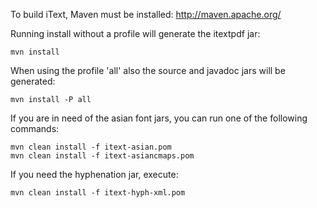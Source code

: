 To build iText, Maven must be installed: http://maven.apache.org/

Running install without a profile will generate the itextpdf jar:

```mvn install```

When using the profile 'all' also the source and javadoc jars will be generated:

```mvn install -P all```

If you are in need of the asian font jars, you can run one of the following commands:

```mvn clean install -f itext-asian.pom```    
```mvn clean install -f itext-asiancmaps.pom```

If you need the hyphenation jar, execute:

```mvn clean install -f itext-hyph-xml.pom```
